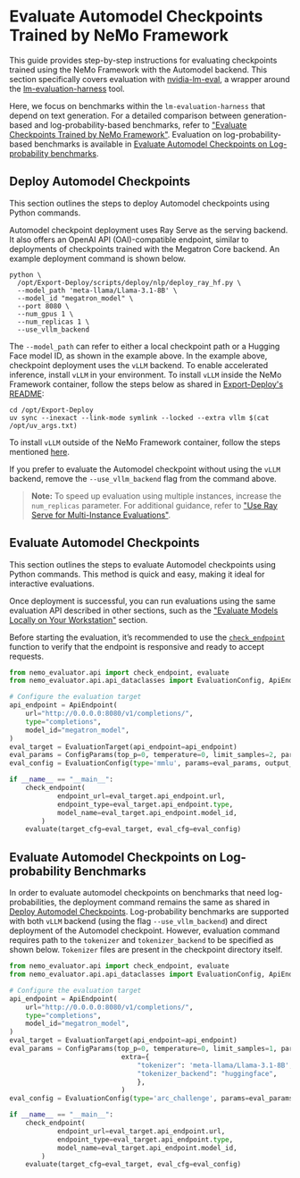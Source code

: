 # Evaluate Automodel Checkpoints Trained by NeMo Framework

This guide provides step-by-step instructions for evaluating checkpoints trained using the NeMo Framework with the Automodel backend. This section specifically covers evaluation with [nvidia-lm-eval](https://pypi.org/project/nvidia-lm-eval/), a wrapper around the [lm-evaluation-harness](https://github.com/EleutherAI/lm-evaluation-harness/tree/main) tool.

Here, we focus on benchmarks within the `lm-evaluation-harness` that depend on text generation. For a detailed comparison between generation-based and log-probability-based benchmarks, refer to ["Evaluate Checkpoints Trained by NeMo Framework"](evaluation-doc.md). Evaluation on log-probability-based benchmarks is available in [Evaluate Automodel Checkpoints on Log-probability benchmarks](#evaluate-automodel-checkpoints-on-log-probability-benchmarks).

## Deploy Automodel Checkpoints

This section outlines the steps to deploy Automodel checkpoints using Python commands.

Automodel checkpoint deployment uses Ray Serve as the serving backend. It also offers an OpenAI API (OAI)-compatible endpoint, similar to deployments of checkpoints trained with the Megatron Core backend. An example deployment command is shown below.

```shell
python \
  /opt/Export-Deploy/scripts/deploy/nlp/deploy_ray_hf.py \
  --model_path 'meta-llama/Llama-3.1-8B' \
  --model_id "megatron_model" \
  --port 8080 \
  --num_gpus 1 \
  --num_replicas 1 \
  --use_vllm_backend
```

The `--model_path` can refer to either a local checkpoint path or a Hugging Face model ID, as shown in the example above. In the example above, checkpoint deployment uses the `vLLM` backend. To enable accelerated inference, install `vLLM` in your environment. To install `vLLM` inside the NeMo Framework container, follow the steps below as shared in [Export-Deploy's README](https://github.com/nvidia-nemo/export-deploy?tab=readme-ov-file#install-tensorrt-llm-vllm-or-trt-onnx-backend:~:text=cd%20/opt/export%2ddeploy%0auv%20sync%20%2d%2dinexact%20%2d%2dlink%2dmode%20symlink%20%2d%2dlocked%20%2d%2dextra%20vllm%20%24(cat%20/opt/uv_args.txt)):

```shell
cd /opt/Export-Deploy
uv sync --inexact --link-mode symlink --locked --extra vllm $(cat /opt/uv_args.txt)
```

To install `vLLM` outside of the NeMo Framework container, follow the steps mentioned [here](https://github.com/nvidia-nemo/export-deploy?tab=readme-ov-file#install-tensorrt-llm-vllm-or-trt-onnx-backend:~:text=install%20transformerengine%20%2b%20vllm).

If you prefer to evaluate the Automodel checkpoint without using the `vLLM` backend, remove the `--use_vllm_backend` flag from the command above.

> **Note:** To speed up evaluation using multiple instances, increase the `num_replicas` parameter.
For additional guidance, refer to ["Use Ray Serve for Multi-Instance Evaluations"](evaluation-with-ray.md).

## Evaluate Automodel Checkpoints

This section outlines the steps to evaluate Automodel checkpoints using Python commands. This method is quick and easy, making it ideal for interactive evaluations. 

Once deployment is successful, you can run evaluations using the same evaluation API described in other sections, such as the ["Evaluate Models Locally on Your Workstation"](evaluation-doc.md#evaluate-models-locally-on-your-workstation) section.

Before starting the evaluation, it’s recommended to use the [`check_endpoint`](https://github.com/NVIDIA-NeMo/Evaluator/blob/main/packages/nemo-evaluator/src/nemo_evaluator/core/utils.py) function to verify that the endpoint is responsive and ready to accept requests.

```python
from nemo_evaluator.api import check_endpoint, evaluate
from nemo_evaluator.api.api_dataclasses import EvaluationConfig, ApiEndpoint, EvaluationTarget, ConfigParams

# Configure the evaluation target
api_endpoint = ApiEndpoint(
    url="http://0.0.0.0:8080/v1/completions/",
    type="completions",
    model_id="megatron_model",
)
eval_target = EvaluationTarget(api_endpoint=api_endpoint)
eval_params = ConfigParams(top_p=0, temperature=0, limit_samples=2, parallelism=1)
eval_config = EvaluationConfig(type='mmlu', params=eval_params, output_dir="results")

if __name__ == "__main__":
    check_endpoint(
            endpoint_url=eval_target.api_endpoint.url,
            endpoint_type=eval_target.api_endpoint.type,
            model_name=eval_target.api_endpoint.model_id,
        )
    evaluate(target_cfg=eval_target, eval_cfg=eval_config)
```

## Evaluate Automodel Checkpoints on Log-probability Benchmarks

In order to evaluate automodel checkpoints on benchmarks that need log-probabilities, the deployment command remains the same as shared in [Deploy Automodel Checkpoints](#deploy-automodel-checkpoints). Log-probability benchmarks are supported with both `vLLM` backend (using the flag `--use_vllm_backend`) and direct deployment of the Automodel checkpoint. However, evaluation command requires path to the `tokenizer` and `tokenizer_backend` to be specified as shown below. `Tokenizer` files are present in the checkpoint directory itself.

```python
from nemo_evaluator.api import check_endpoint, evaluate
from nemo_evaluator.api.api_dataclasses import EvaluationConfig, ApiEndpoint, EvaluationTarget, ConfigParams

# Configure the evaluation target
api_endpoint = ApiEndpoint(
    url="http://0.0.0.0:8080/v1/completions/",
    type="completions",
    model_id="megatron_model",
)
eval_target = EvaluationTarget(api_endpoint=api_endpoint)
eval_params = ConfigParams(top_p=0, temperature=0, limit_samples=1, parallelism=1,
                            extra={
                                "tokenizer": 'meta-llama/Llama-3.1-8B',
                                "tokenizer_backend": "huggingface",
                                },
                            )
eval_config = EvaluationConfig(type='arc_challenge', params=eval_params, output_dir="results")

if __name__ == "__main__":
    check_endpoint(
            endpoint_url=eval_target.api_endpoint.url,
            endpoint_type=eval_target.api_endpoint.type,
            model_name=eval_target.api_endpoint.model_id,
        )
    evaluate(target_cfg=eval_target, eval_cfg=eval_config)
```
